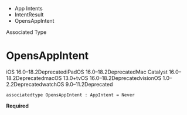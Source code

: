 

- App Intents
- IntentResult
-  OpensAppIntent 

Associated Type

# OpensAppIntent

iOS 16.0–18.2DeprecatediPadOS 16.0–18.2DeprecatedMac Catalyst 16.0–18.2DeprecatedmacOS 13.0+tvOS 16.0–18.2DeprecatedvisionOS 1.0–2.2DeprecatedwatchOS 9.0–11.2Deprecated

``` source
associatedtype OpensAppIntent : AppIntent = Never
```

**Required**

